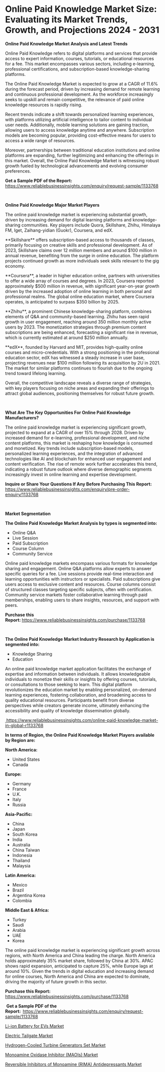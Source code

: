 <p><h1>Online Paid Knowledge Market Size: Evaluating its Market Trends, Growth, and Projections 2024 - 2031</h1></p><p><strong>Online Paid Knowledge Market Analysis and Latest Trends</strong></p>
<p><p>Online Paid Knowledge refers to digital platforms and services that provide access to expert information, courses, tutorials, or educational resources for a fee. This market encompasses various sectors, including e-learning, professional certifications, and subscription-based knowledge-sharing platforms. </p><p>The Online Paid Knowledge Market is expected to grow at a CAGR of 11.6% during the forecast period, driven by increasing demand for remote learning and continuous professional development. As the workforce increasingly seeks to upskill and remain competitive, the relevance of paid online knowledge resources is rapidly rising. </p><p>Recent trends indicate a shift towards personalized learning experiences, with platforms utilizing artificial intelligence to tailor content to individual user needs. Additionally, mobile learning solutions are gaining traction, allowing users to access knowledge anytime and anywhere. Subscription models are becoming popular, providing cost-effective means for users to access a wide range of resources. </p><p>Moreover, partnerships between traditional education institutions and online platforms are expanding, further legitimizing and enhancing the offerings in this market. Overall, the Online Paid Knowledge Market is witnessing robust growth fueled by technological advancements and evolving consumer preferences.</p></p>
<p><strong>Get a Sample PDF of the Report:&nbsp;</strong> <a href="https://www.reliablebusinessinsights.com/enquiry/request-sample/1133768?utm_campaign=39&utm_medium=2&utm_source=Github&utm_content=ia&utm_term=08102024&utm_id=online-paid-knowledge">https://www.reliablebusinessinsights.com/enquiry/request-sample/1133768</a></p>
<p>&nbsp;</p>
<p><strong>Online Paid Knowledge Major Market Players</strong></p>
<p><p>The online paid knowledge market is experiencing substantial growth, driven by increasing demand for digital learning platforms and knowledge-sharing communities. Key players include Quora, Skillshare, Zhihu, Himalaya FM, Iget, Zaihang-yidian (Guokr), Coursera, and edX.</p><p>**Skillshare** offers subscription-based access to thousands of classes, primarily focusing on creative skills and professional development. As of 2023, Skillshare claims over 12 million members and around $100 million in annual revenue, benefiting from the surge in online education. The platform projects continued growth as more individuals seek skills relevant to the gig economy.</p><p>**Coursera**, a leader in higher education online, partners with universities to offer a wide array of courses and degrees. In 2023, Coursera reported approximately $500 million in revenue, with significant year-on-year growth driven by the increased adoption of online learning in both personal and professional realms. The global online education market, where Coursera operates, is anticipated to surpass $350 billion by 2025.</p><p>**Zhihu**, a prominent Chinese knowledge-sharing platform, combines elements of Q&A and community-based learning. Zhihu has seen rapid growth in user engagement, reaching around 350 million monthly active users by 2023. The monetization strategies through premium content subscriptions are being enhanced, forecasting a significant rise in revenue, which is currently estimated at around $250 million annually.</p><p>**edX**, founded by Harvard and MIT, provides high-quality online courses and micro-credentials. With a strong positioning in the professional education sector, edX has witnessed a steady increase in user base, projecting revenues near $100 million following its acquisition by 2U in 2021. The market for similar platforms continues to flourish due to the ongoing trend toward lifelong learning.</p><p>Overall, the competitive landscape reveals a diverse range of strategies, with key players focusing on niche areas and expanding their offerings to attract global audiences, positioning themselves for robust future growth.</p></p>
<p>&nbsp;</p>
<p><strong>What Are The Key Opportunities For Online Paid Knowledge Manufacturers?</strong></p>
<p><p>The online paid knowledge market is experiencing significant growth, projected to expand at a CAGR of over 15% through 2028. Driven by increased demand for e-learning, professional development, and niche content platforms, this market is reshaping how knowledge is consumed and monetized. Key trends include subscription-based models, personalized learning experiences, and the integration of advanced technologies like AI and blockchain for enhanced user engagement and content verification. The rise of remote work further accelerates this trend, indicating a robust future outlook where diverse demographic segments increasingly invest in online learning and expertise development.</p></p>
<p><strong>Inquire or Share Your Questions If Any Before Purchasing This Report:</strong> <a href="https://www.reliablebusinessinsights.com/enquiry/pre-order-enquiry/1133768?utm_campaign=39&utm_medium=2&utm_source=Github&utm_content=ia&utm_term=08102024&utm_id=online-paid-knowledge">https://www.reliablebusinessinsights.com/enquiry/pre-order-enquiry/1133768</a></p>
<p>&nbsp;</p>
<p><strong>Market Segmentation</strong></p>
<p><strong>The Online Paid Knowledge Market Analysis by types is segmented into:</strong></p>
<p><ul><li>Online Q&A</li><li>Live Session</li><li>Paid Subscription</li><li>Course Column</li><li>Community Service</li></ul></p>
<p><p>Online paid knowledge markets encompass various formats for knowledge sharing and engagement. Online Q&A platforms allow experts to answer specific queries for a fee. Live sessions provide real-time interaction and learning opportunities with instructors or specialists. Paid subscriptions give users access to exclusive content and resources. Course columns consist of structured classes targeting specific subjects, often with certification. Community service markets foster collaborative learning through paid memberships, enabling users to share insights, resources, and support with peers.</p></p>
<p><strong>Purchase this Report:&nbsp;</strong><a href="https://www.reliablebusinessinsights.com/purchase/1133768?utm_campaign=39&utm_medium=2&utm_source=Github&utm_content=ia&utm_term=08102024&utm_id=online-paid-knowledge">https://www.reliablebusinessinsights.com/purchase/1133768</a></p>
<p>&nbsp;</p>
<p><strong>The Online Paid Knowledge Market Industry Research by Application is segmented into:</strong></p>
<p><ul><li>Knowledge Sharing</li><li>Education</li></ul></p>
<p><p>An online paid knowledge market application facilitates the exchange of expertise and information between individuals. It allows knowledgeable individuals to monetize their skills or insights by offering courses, tutorials, or consultations to those seeking to learn. This digital platform revolutionizes the education market by enabling personalized, on-demand learning experiences, fostering collaboration, and broadening access to quality educational resources. Participants benefit from diverse perspectives while creators generate income, ultimately enhancing the accessibility and quality of knowledge dissemination globally.</p></p>
<p><a href="https://www.reliablebusinessinsights.com/online-paid-knowledge-market-in-global-r1133768?utm_campaign=39&utm_medium=2&utm_source=Github&utm_content=ia&utm_term=08102024&utm_id=online-paid-knowledge">&nbsp;https://www.reliablebusinessinsights.com/online-paid-knowledge-market-in-global-r1133768</a></p>
<p><strong>In terms of Region, the Online Paid Knowledge Market Players available by Region are:</strong></p>
<p>
    <p> <strong> North America: </strong>
        <ul>
            <li>United States</li>
            <li>Canada</li>
        </ul>
        </p> 
    <p> <strong> Europe: </strong>
        <ul>
            <li>Germany</li>
            <li>France</li>
            <li>U.K.</li>
            <li>Italy</li>
            <li>Russia</li>
        </ul>
        </p> 
    <p> <strong> Asia-Pacific: </strong>
        <ul>
            <li>China</li>
            <li>Japan</li>
            <li>South Korea</li>
            <li>India</li>
            <li>Australia</li>
            <li>China Taiwan</li>
            <li>Indonesia</li>
            <li>Thailand</li>
            <li>Malaysia</li>
        </ul>
        </p> 
    <p> <strong> Latin America: </strong>
        <ul>
            <li>Mexico</li>
            <li>Brazil</li>
            <li>Argentina Korea</li>
            <li>Colombia</li>
        </ul>
        </p> 
    <p> <strong> Middle East & Africa: </strong>
        <ul>
            <li>Turkey</li>
            <li>Saudi</li>
            <li>Arabia</li>
            <li>UAE</li>
            <li>Korea</li>
        </ul>
    </p>
    </p>
<p><p>The online paid knowledge market is experiencing significant growth across regions, with North America and China leading the charge. North America holds approximately 35% market share, followed by China at 30%. APAC shows rapid expansion, anticipated to capture 25%, while Europe lags at around 10%. Given the trends in digital education and increasing demand for online courses, North America and China are expected to dominate, driving the majority of future growth in this sector.</p></p>
<p><strong>Purchase this Report: </strong><a href="https://www.reliablebusinessinsights.com/purchase/1133768?utm_campaign=39&utm_medium=2&utm_source=Github&utm_content=ia&utm_term=08102024&utm_id=online-paid-knowledge">https://www.reliablebusinessinsights.com/purchase/1133768</a></p>
<p>&nbsp;<strong>Get a Sample PDF of the Report:&nbsp;&nbsp;</strong><a href="https://www.reliablebusinessinsights.com/enquiry/request-sample/1133768?utm_campaign=39&utm_medium=2&utm_source=Github&utm_content=ia&utm_term=08102024&utm_id=online-paid-knowledge">https://www.reliablebusinessinsights.com/enquiry/request-sample/1133768</a></p>
<p><strong></strong></p>
<p><p><a href="https://issuu.com/reportprime-2/docs/li-ion-battery-for-evs-market-size-_857fb7208d1506?utm_campaign=39&utm_medium=2&utm_source=Github&utm_content=ia&utm_term=08102024&utm_id=online-paid-knowledge">Li-ion Battery for EVs Market</a></p><p><a href="https://www.linkedin.com/pulse/electric-tailgate-value-chain-analysis-from-raw-materials-ymdse?utm_campaign=39&utm_medium=2&utm_source=Github&utm_content=ia&utm_term=08102024&utm_id=online-paid-knowledge">Electric Tailgate Market</a></p><p><a href="https://issuu.com/reportprime-2/docs/hydrogen-cooled-turbine-generators-_2786037f28479b?utm_campaign=39&utm_medium=2&utm_source=Github&utm_content=ia&utm_term=08102024&utm_id=online-paid-knowledge">Hydrogen-Cooled Turbine Generators Set Market</a></p><p><a href="https://github.com/jennyt6m/Market-Research-Report-List-1/blob/main/monoamine-oxidase-inhibitor-maois-market.md?utm_campaign=39&utm_medium=2&utm_source=Github&utm_content=ia&utm_term=08102024&utm_id=online-paid-knowledge">Monoamine Oxidase Inhibitor (MAOIs) Market</a></p><p><a href="https://github.com/MegiMusaj575/Market-Research-Report-List-1/blob/main/reversible-inhibitors-of-monoamine-rima-antidepressants-market.md?utm_campaign=39&utm_medium=2&utm_source=Github&utm_content=ia&utm_term=08102024&utm_id=online-paid-knowledge">Reversible Inhibitors of Monoamine (RIMA) Antidepressants Market</a></p></p>
